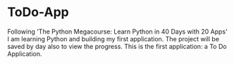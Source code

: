 # ToDo-App

Following 'The Python Megacourse: Learn Python in 40 Days with 20 Apps' 
I am learning Python and building my first application. 
The project will be saved by day also to view the progress. 
This is the first application: a To Do Application.
